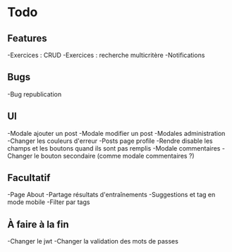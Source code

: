# Todo

## Features

-Exercices : CRUD
-Exercices : recherche multicritère
-Notifications

## Bugs

-Bug republication

## UI

-Modale ajouter un post
-Modale modifier un post
-Modales administration
-Changer les couleurs d'erreur
-Posts page profile
-Rendre disable les champs et les boutons quand ils sont pas remplis
-Modale commentaires
-Changer le bouton secondaire (comme modale commentaires ?)

## Facultatif

-Page About
-Partage résultats d'entraînements
-Suggestions et tag en mode mobile
-Filter par tags

## À faire à la fin

-Changer le jwt
-Changer la validation des mots de passes
